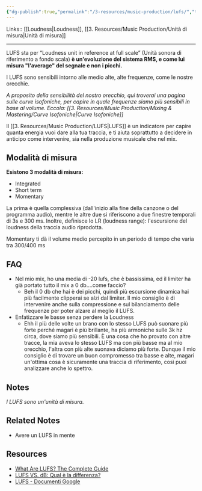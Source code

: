 ```yaml
---
{"dg-publish":true,"permalink":"/3-resources/music-production/lufs/","tags":["type/dashboard/MOC"]}
---
```


Links:: [[Loudness\|Loudness]], [[3. Resources/Music Production/Unità di misura\|Unità di misura]]

---
LUFS sta per “Loudness unit in reference at full scale” (Unità sonora di riferimento a fondo scala) **è un'evoluzione del sistema RMS, e come lui misura "l'average" del segnale e non i picchi.**

I LUFS sono sensibili intorno alle medio alte, alte frequenze, come le nostre orecchie.

_A proposito della sensibilità del nostro orecchio, qui troverai una pagina sulle curve isofoniche, per capire in quale frequenze siamo più sensibili in base al volume. Eccola: [[3. Resources/Music Production/Mixing & Mastering/Curve Isofoniche\|Curve Isofoniche]]_

Il [[3. Resources/Music Production/LUFS\|LUFS]] è un indicatore per capire quanta energia vuoi dare alla tua traccia, e ti aiuta soprattutto a decidere in anticipo come intervenire, sia nella produzione musicale che nel mix.

## Modalità di misura

**Esistono 3 modalità di misura:**
- Integrated
- Short term
- Momentary

La prima è quella complessiva (dall'inizio alla fine della canzone o del programma audio), mentre le altre due si riferiscono a due finestre temporali di 3s e 300 ms. Inoltre, definisce lo LR (loudness range): l'escursione del loudness della traccia audio riprodotta.

Momentary ti dà il volume medio percepito in un periodo di tempo che varia tra 300/400 ms

## FAQ

- Nel mio mix, ho una media di -20 lufs, che è bassissima, ed il limiter ha già portato tutto il mix a 0 db....come faccio?
	- Beh il 0 db che hai è dei picchi, quindi più escursione dinamica hai più facilmente clipperai se alzi dal limiter. Il mio consiglio è di intervenire anche sulla compressione e sul bilanciamento delle frequenze per poter alzare al meglio il LUFS.
- Enfatizzare le basse senza perdere la Loudness
	- Ehh il più delle volte un brano con lo stesso LUFS può suonare più forte perché magari è più brillante, ha più armoniche sulle 3k hz circa, dove siamo più sensibili. È una cosa che ho provato con altre tracce, la mia aveva lo stesso LUFS ma con più basse ma al mio orecchio, l'altra con più alte suonava diciamo più forte. Dunque il mio consiglio è di trovare un buon compromesso tra basse e alte, magari un'ottima cosa è sicuramente una traccia di riferimento, così puoi analizzare anche lo spettro.


## Notes

_I LUFS sono un'unità di misura._

## Related Notes

- Avere un LUFS in mente



## Resources

- [What Are LUFS? The Complete Guide](https://www.izotope.com/en/learn/what-are-lufs.html)
- [LUFS VS. dB: Qual è la differenza?](https://emastered.com/it/blog/lufs-vs-db)
- [LUFS - Documenti Google](https://docs.google.com/document/d/1epGCkjgnD9C7O-D6dqxwc6d4aAa3Xs7iJFe_A8Ut2_0/edit?usp=share_link)


